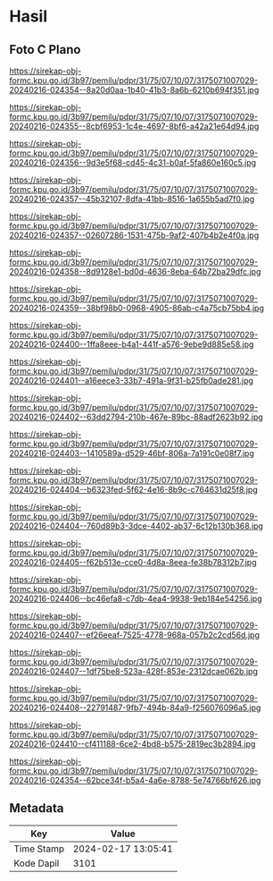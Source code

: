 # Hasil

## Foto C Plano

https://sirekap-obj-formc.kpu.go.id/3b97/pemilu/pdpr/31/75/07/10/07/3175071007029-20240216-024354--8a20d0aa-1b40-41b3-8a6b-6210b694f351.jpg

https://sirekap-obj-formc.kpu.go.id/3b97/pemilu/pdpr/31/75/07/10/07/3175071007029-20240216-024355--8cbf6953-1c4e-4697-8bf6-a42a21e64d94.jpg

https://sirekap-obj-formc.kpu.go.id/3b97/pemilu/pdpr/31/75/07/10/07/3175071007029-20240216-024356--9d3e5f68-cd45-4c31-b0af-5fa860e160c5.jpg

https://sirekap-obj-formc.kpu.go.id/3b97/pemilu/pdpr/31/75/07/10/07/3175071007029-20240216-024357--45b32107-8dfa-41bb-8516-1a655b5ad7f0.jpg

https://sirekap-obj-formc.kpu.go.id/3b97/pemilu/pdpr/31/75/07/10/07/3175071007029-20240216-024357--02607286-1531-475b-9af2-407b4b2e4f0a.jpg

https://sirekap-obj-formc.kpu.go.id/3b97/pemilu/pdpr/31/75/07/10/07/3175071007029-20240216-024358--8d9128e1-bd0d-4636-8eba-64b72ba29dfc.jpg

https://sirekap-obj-formc.kpu.go.id/3b97/pemilu/pdpr/31/75/07/10/07/3175071007029-20240216-024359--38bf98b0-0968-4905-86ab-c4a75cb75bb4.jpg

https://sirekap-obj-formc.kpu.go.id/3b97/pemilu/pdpr/31/75/07/10/07/3175071007029-20240216-024400--1ffa8eee-b4a1-441f-a576-9ebe9d885e58.jpg

https://sirekap-obj-formc.kpu.go.id/3b97/pemilu/pdpr/31/75/07/10/07/3175071007029-20240216-024401--a16eece3-33b7-491a-9f31-b25fb0ade281.jpg

https://sirekap-obj-formc.kpu.go.id/3b97/pemilu/pdpr/31/75/07/10/07/3175071007029-20240216-024402--63dd2794-210b-467e-89bc-88adf2623b92.jpg

https://sirekap-obj-formc.kpu.go.id/3b97/pemilu/pdpr/31/75/07/10/07/3175071007029-20240216-024403--1410589a-d529-46bf-806a-7a191c0e08f7.jpg

https://sirekap-obj-formc.kpu.go.id/3b97/pemilu/pdpr/31/75/07/10/07/3175071007029-20240216-024404--b6323fed-5f62-4e16-8b9c-c764631d25f8.jpg

https://sirekap-obj-formc.kpu.go.id/3b97/pemilu/pdpr/31/75/07/10/07/3175071007029-20240216-024404--760d89b3-3dce-4402-ab37-6c12b130b368.jpg

https://sirekap-obj-formc.kpu.go.id/3b97/pemilu/pdpr/31/75/07/10/07/3175071007029-20240216-024405--f62b513e-cce0-4d8a-8eea-fe38b78312b7.jpg

https://sirekap-obj-formc.kpu.go.id/3b97/pemilu/pdpr/31/75/07/10/07/3175071007029-20240216-024406--bc46efa8-c7db-4ea4-9938-9eb184e54256.jpg

https://sirekap-obj-formc.kpu.go.id/3b97/pemilu/pdpr/31/75/07/10/07/3175071007029-20240216-024407--ef26eeaf-7525-4778-968a-057b2c2cd56d.jpg

https://sirekap-obj-formc.kpu.go.id/3b97/pemilu/pdpr/31/75/07/10/07/3175071007029-20240216-024407--1df75be8-523a-428f-853e-2312dcae062b.jpg

https://sirekap-obj-formc.kpu.go.id/3b97/pemilu/pdpr/31/75/07/10/07/3175071007029-20240216-024408--22791487-9fb7-494b-84a9-f256076096a5.jpg

https://sirekap-obj-formc.kpu.go.id/3b97/pemilu/pdpr/31/75/07/10/07/3175071007029-20240216-024410--cf411188-6ce2-4bd8-b575-2819ec3b2894.jpg

https://sirekap-obj-formc.kpu.go.id/3b97/pemilu/pdpr/31/75/07/10/07/3175071007029-20240216-024354--62bce34f-b5a4-4a6e-8788-5e74766bf626.jpg


## Metadata

| Key        | Value               |
| ---------- | ------------------- |
| Time Stamp | 2024-02-17 13:05:41 |
| Kode Dapil | 3101                |



